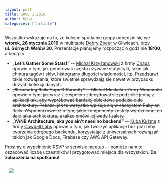 ```yaml
---
layout: post
title: SRUG 1.2016
author: Kuba
categories: ["article"]
---
```


Wszystko wskazuje na to, że kolejne spotkanie grupy odbędzie się we
**wtorek, 26&nbsp;stycznia&nbsp;2016** w multitapie [Dobry
Zbeer](https://www.facebook.com/DobryZbeer/) w Gliwicach, przy
**ul. Górnych&nbsp;Wałów&nbsp;30**. Prezentacje planujemy rozpocząć o
godzinie **18:00**, a będą to:

-   **„Let’s Gather Some Stats!”** -- [Michał
    Krzyżanowski](https://github.com/krzyzak) z firmy
    [Chaps](https://chaps.io/) opowie o tym, jak generować często
    używane statystyki, takie jak chmura tagów i słów, histogramy
    długości wiadomości, itp. Przedstawi takie rozwiązania, które
    świetnie sprawdzają się nawet w przypadku dużych kolekcji danych.
-   <s>„Structuring Rails Apps Differently” -- Michał Muskała z
    firmy Woumedia opowie o tym, jak wraz z zespołem zdecydował się
    podzielić jedną z aplikacji tak, aby wypróbować bardziej obiektowe
    podejście do architektury. Pokaże, jak to wszystko wpisuje się w
    ekosystem Ruby on Rails. Wspomni również o tym, jakie komponenty
    zostały wyróżnione, co daje taka architektura, a także omówi jej
    wady i zalety.</s>
-   **„YANB Architecture, aka you ain't need no backend”** -- [Kuba
    Kuźma](https://github.com/qoobaa) z firmy [Cowbell
    Labs](http://cowbell-labs.com/) opowie o tym, jak tworzyć aplikacje
    bez potrzeby tworzenia odrębego backendu, korzystając z
    uniwersalnych rozwiązań takich jak Google Docs, Firebase czy AWS
    API Gateway.

Prosimy o wypełnienie RSVP w serwisie
[meetup](http://www.meetup.com/srugpl/events/228253464/) -- pomoże nam
to oszacować liczbę uczestników i przygotować miejsca dla wszystkich.
**Do zobaczenia na spotkaniu!**

<a href="https://maps.google.com/maps?hl=pl&geocode=&q=Gornych+Walow+30+Gliwice&ll=50.291779,18.672595&z=14" class="text-center" style="display: block; width: 100%; padding: 0.75rem;">
    <img src="https://maps.google.com/maps/api/staticmap?center=50.291779,18.672595&zoom=14&markers=color:red|label:A|50.2933503,18.6621612&size=680x400&sensor=false&scale=2" class="img-thumbnail">
</a>
